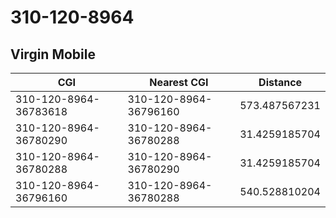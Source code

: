 # 310-120-8964
## Virgin Mobile


| CGI | Nearest CGI | Distance |
|-----|-------------|----------|
| 310-120-8964-36783618 | 310-120-8964-36796160 | 573.487567231 |
| 310-120-8964-36780290 | 310-120-8964-36780288 | 31.4259185704 |
| 310-120-8964-36780288 | 310-120-8964-36780290 | 31.4259185704 |
| 310-120-8964-36796160 | 310-120-8964-36780288 | 540.528810204 |
